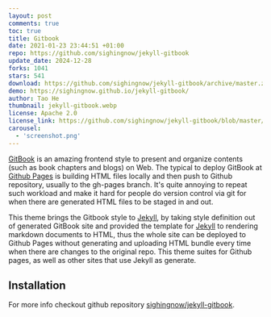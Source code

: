 ```yaml
---
layout: post
comments: true
toc: true
title: Gitbook
date: 2021-01-23 23:44:51 +01:00
repo: https://github.com/sighingnow/jekyll-gitbook
update_date: 2024-12-28
forks: 1041
stars: 541
download: https://github.com/sighingnow/jekyll-gitbook/archive/master.zip
demo: https://sighingnow.github.io/jekyll-gitbook/
author: Tao He
thumbnail: jekyll-gitbook.webp
license: Apache 2.0
license_link: https://github.com/sighingnow/jekyll-gitbook/blob/master/LICENSE
carousel:
  - 'screenshot.png'
---
```


[GitBook][gitbook] is an amazing frontend style to present and organize contents (such as book chapters and blogs) on Web. The typical to deploy GitBook at [Github Pages][github-pages] is building HTML files locally and then push to Github repository, usually to the gh-pages branch. It's quite annoying to repeat such workload and make it hard for people do version control via git for when there are generated HTML files to be staged in and out.

This theme brings the Gitbook style to [Jekyll][jekyll], by taking style definition out of generated GitBook site and provided the template for [Jekyll][jekyll] to rendering markdown documents to HTML, thus the whole site can be deployed to Github Pages without generating and uploading HTML bundle every time when there are changes to the original repo. This theme suites for Github pages, as well as other sites that use Jekyll as generate.

## Installation

For more info checkout github repository [sighingnow/jekyll-gitbook][repo].

<!-- External links -->
[gitbook]: https://github.com/GitbookIO/gitbook
[github-pages]: https://pages.github.com/
[jekyll]: https://jekyllrb.com/
[repo]: https://github.com/sighingnow/jekyll-gitbook
